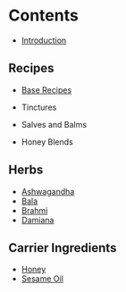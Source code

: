 # Contents
* [Introduction](README.md)

## Recipes
<!-- Plan on using ahcnors to do sub-sets: https://toolchain.gitbook.com/pages.html -->
* [Base Recipes]()

* Tinctures

* Salves and Balms

* Honey Blends

## Herbs
* [Ashwagandha](Ashwagandha.md)
* [Bala](Bala.md)
* [Brahmi](Brahmi.md)
* [Damiana](Damiana.md)

## Carrier Ingredients
* [Honey](Honey.md)
* [Sesame Oil](SesameOil.md)